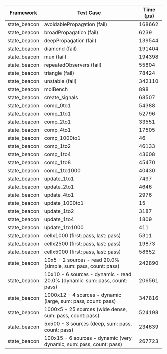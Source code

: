 | Framework | Test Case | Time (μs) |
| --- | --- | --- |
| state_beacon | avoidablePropagation (fail) | 168662 |
| state_beacon | broadPropagation (fail) | 6239 |
| state_beacon | deepPropagation (fail) | 139544 |
| state_beacon | diamond (fail) | 191404 |
| state_beacon | mux (fail) | 194398 |
| state_beacon | repeatedObservers (fail) | 55804 |
| state_beacon | triangle (fail) | 78424 |
| state_beacon | unstable (fail) | 342110 |
| state_beacon | molBench | 898 |
| state_beacon | create_signals | 68507 |
| state_beacon | comp_0to1 | 54388 |
| state_beacon | comp_1to1 | 52796 |
| state_beacon | comp_2to1 | 33551 |
| state_beacon | comp_4to1 | 17505 |
| state_beacon | comp_1000to1 | 46 |
| state_beacon | comp_1to2 | 46133 |
| state_beacon | comp_1to4 | 43608 |
| state_beacon | comp_1to8 | 45470 |
| state_beacon | comp_1to1000 | 40430 |
| state_beacon | update_1to1 | 7497 |
| state_beacon | update_2to1 | 4646 |
| state_beacon | update_4to1 | 2976 |
| state_beacon | update_1000to1 | 15 |
| state_beacon | update_1to2 | 3187 |
| state_beacon | update_1to4 | 1809 |
| state_beacon | update_1to1000 | 411 |
| state_beacon | cellx1000 (first: pass, last: pass) | 5311 |
| state_beacon | cellx2500 (first: pass, last: pass) | 19873 |
| state_beacon | cellx5000 (first: pass, last: pass) | 58652 |
| state_beacon | 10x5 - 2 sources - read 20.0% (simple, sum: pass, count: pass) | 242890 |
| state_beacon | 10x10 - 6 sources - dynamic - read 20.0% (dynamic, sum: pass, count: pass) | 206561 |
| state_beacon | 1000x12 - 4 sources - dynamic (large, sum: pass, count: pass) | 347816 |
| state_beacon | 1000x5 - 25 sources (wide dense, sum: pass, count: pass) | 524198 |
| state_beacon | 5x500 - 3 sources (deep, sum: pass, count: pass) | 234639 |
| state_beacon | 100x15 - 6 sources - dynamic (very dynamic, sum: pass, count: pass) | 267723 |
